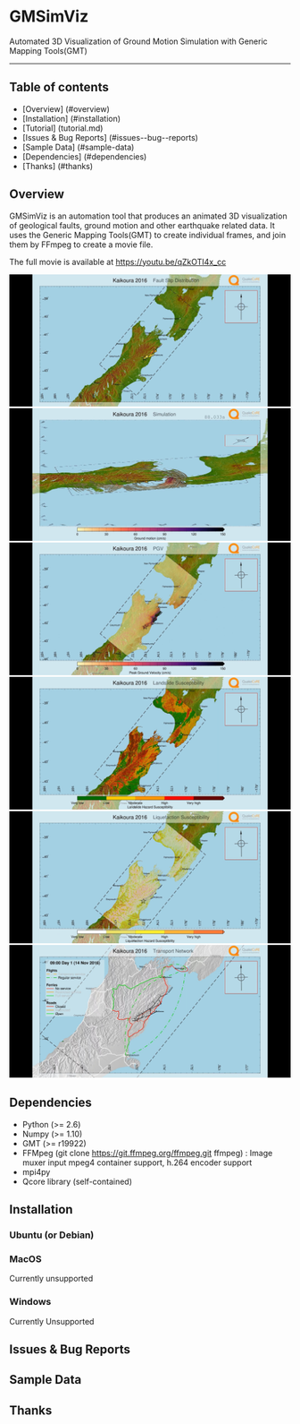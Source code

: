 # GMSimViz
Automated 3D Visualization of Ground Motion Simulation with Generic Mapping Tools(GMT)

----------				

## Table of contents
   * [Overview] (#overview)
   * [Installation] (#installation)
   * [Tutorial] (tutorial.md)
   * [Issues & Bug Reports] (#issues--bug--reports)
   * [Sample Data] (#sample-data)
   * [Dependencies] (#dependencies)
   * [Thanks] (#thanks)

## Overview
GMSimViz is an automation tool that produces an animated 3D visualization of geological faults, ground motion and other earthquake related data. It uses the Generic Mapping Tools(GMT) to create individual frames, and join them by FFmpeg to create a movie file.

The full movie is available at https://youtu.be/qZkOTI4x_cc 

![](figures/kaikoura_fault_slip_distribution.jpg)
![](figures/kaikoura_ground_motion_hitting_wellington.jpg)
![](figures/kaikoura_peak_ground_velocity.jpg)
![](figures/kaikoura_landslide_susceptibility.jpg)
![](figures/kaikoura_liquefaction_susceptibility.jpg)
![](figures/kaikoura_transport_recovery.jpg)



## Dependencies
* Python (>= 2.6)
* Numpy (>= 1.10)
* GMT (>= r19922)
* FFMpeg (git clone https://git.ffmpeg.org/ffmpeg.git ffmpeg) : Image muxer input mpeg4 container support, h.264 encoder support
* mpi4py
* Qcore library (self-contained)



## Installation
### Ubuntu (or Debian)

### MacOS
Currently unsupported

### Windows
Currently Unsupported

## Issues & Bug Reports


## Sample Data


## Thanks




